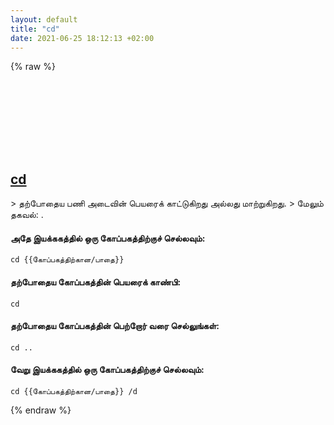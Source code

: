 ```yaml
---
layout: default
title: "cd"
date: 2021-06-25 18:12:13 +02:00
---
```

{% raw %}
<h2 id="cd">
  <a href="/ta/windows/cd.html">cd</a> <a href="#cd"><svg class="icon">
    <use href="/assets/images/unicode_sprite.svg#link" />
  </svg></a>
</h2>
> தற்போதைய பணி அடைவின் பெயரைக் காட்டுகிறது அல்லது மாற்றுகிறது.
> மேலும் தகவல்: <https://docs.microsoft.com/windows-server/administration/windows-commands/cd>.

#### அதே இயக்ககத்தில் ஒரு கோப்பகத்திற்குச் செல்லவும்:
```shell
cd {{கோப்பகத்திற்கான/பாதை}}
```
#### தற்போதைய கோப்பகத்தின் பெயரைக் காண்பி:
```shell
cd
```
#### தற்போதைய கோப்பகத்தின் பெற்றோர் வரை செல்லுங்கள்:
```shell
cd ..
```
#### வேறு இயக்ககத்தில் ஒரு கோப்பகத்திற்குச் செல்லவும்:
```shell
cd {{கோப்பகத்திற்கான/பாதை}} /d
```
{% endraw %}